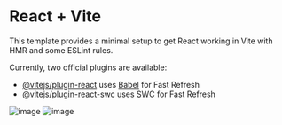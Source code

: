 # React + Vite

This template provides a minimal setup to get React working in Vite with HMR and some ESLint rules.

Currently, two official plugins are available:

- [@vitejs/plugin-react](https://github.com/vitejs/vite-plugin-react/blob/main/packages/plugin-react/README.md) uses [Babel](https://babeljs.io/) for Fast Refresh
- [@vitejs/plugin-react-swc](https://github.com/vitejs/vite-plugin-react-swc) uses [SWC](https://swc.rs/) for Fast Refresh

![image](https://github.com/phong-bnb/kito-landing/assets/126847058/8a3aebba-0f2c-4e46-a4dd-37e51bb3e924)
![image](https://github.com/phong-bnb/kito-landing/assets/126847058/3708983b-2e9c-4d45-ac26-08087750991b)
